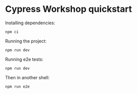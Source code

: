 # Cypress Workshop quickstart

Installing dependencies:

```shell
npm ci
```

Running the project:

```shell
npm run dev
```

Running e2e tests:

```shell
npm run dev
```

Then in another shell:

```shell
npm run e2e
```

